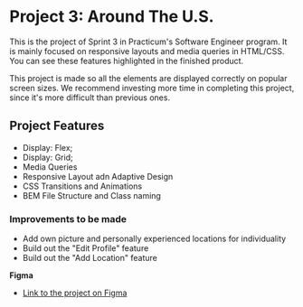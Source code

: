 # Project 3: Around The U.S.

This is the project of Sprint 3 in Practicum's Software Engineer program. It is mainly focused on responsive layouts and media queries in HTML/CSS. You can see these features highlighted in the finished product.

This project is made so all the elements are displayed correctly on popular screen sizes. We recommend investing more time in completing this project, since it's more difficult than previous ones.

## Project Features

- Display: Flex;
- Display: Grid;
- Media Queries
- Responsive Layout adn Adaptive Design
- CSS Transitions and Animations
- BEM File Structure and Class naming

### Improvements to be made

- Add own picture and personally experienced locations for individuality
- Build out the "Edit Profile" feature
- Build out the "Add Location" feature

**Figma**

- [Link to the project on Figma](https://www.figma.com/file/ii4xxsJ0ghevUOcssTlHZv/Sprint-3%3A-Around-the-US?node-id=0%3A1)
